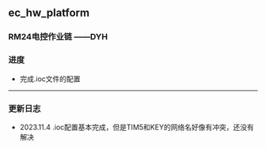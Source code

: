 ## ec_hw_platform<br>
### RM24电控作业链 ——DYH
### 进度
- 完成.ioc文件的配置
***
### 更新日志
- 2023.11.4 .ioc配置基本完成，但是TIM5和KEY的网络名好像有冲突，还没有解决 
